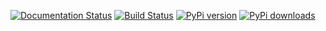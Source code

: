 [![Documentation Status](https://readthedocs.org/projects/fgread-py/badge/?version=latest)](https://fgread-py.readthedocs.io/en/latest/?badge=latest)
[![Build Status](https://travis-ci.org/FASTGenomics/fgread-py.svg?branch=master)](https://travis-ci.org/FASTGenomics/fgread-py)
[![PyPi version](https://pypip.in/v/fgread/badge.png)](https://crate.io/packages/fgread/)
[![PyPi downloads](https://pypip.in/d/fgread/badge.png)](https://crate.io/packages/fgread/)
